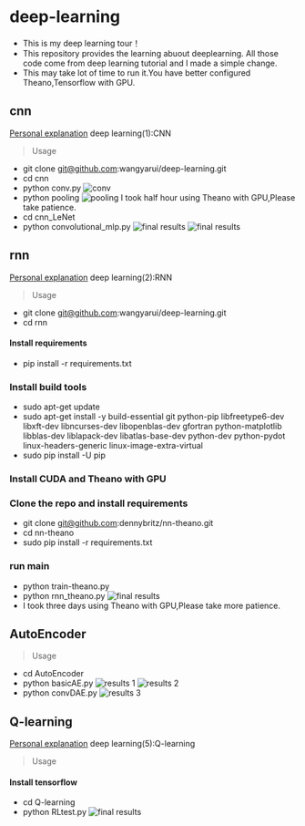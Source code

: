 # deep-learning
- This is my deep learning tour！ 
- This repository provides the learning abuout deeplearning. All those code come from deep learning tutorial and I made a simple change.
- This may take lot of time to run it.You have better configured Theano,Tensorflow with GPU.

## cnn

[Personal explanation](https://v.qq.com/x/page/m05215ungst.html) deep learning(1):CNN

> Usage

*  git clone git@github.com:wangyarui/deep-learning.git
*  cd cnn
*  python conv.py
![conv](https://github.com/wangyarui/deep-learning/blob/master/cnn/figure_1.jpeg)
*  python pooling 
![pooling](https://github.com/wangyarui/deep-learning/blob/master/cnn/figure_2.jpeg)
I took half hour using Theano with GPU,Please take patience.
* cd cnn_LeNet
*  python convolutional_mlp.py
![final results](https://github.com/wangyarui/deep-learning/blob/master/cnn/results2.png)
![final results](https://github.com/wangyarui/deep-learning/blob/master/cnn/results3.png)
## rnn

[Personal explanation](https://v.qq.com/x/page/s0523iglx3p.html) deep learning(2):RNN

> Usage

* git clone git@github.com:wangyarui/deep-learning.git
* cd rnn
#### Install requirements

* pip install -r requirements.txt
### Install build tools

* sudo apt-get update
* sudo apt-get install -y build-essential git python-pip libfreetype6-dev libxft-dev libncurses-dev libopenblas-dev  gfortran python-matplotlib libblas-dev liblapack-dev libatlas-base-dev python-dev python-pydot linux-headers-generic linux-image-extra-virtual
* sudo pip install -U pip
### Install CUDA and Theano with GPU

### Clone the repo and install requirements

* git clone git@github.com:dennybritz/nn-theano.git
* cd nn-theano
* sudo pip install -r requirements.txt
### run main 

* python train-theano.py
* python rnn_theano.py
![final results](https://github.com/wangyarui/deep-learning/blob/master/cnn/results1.png)
* I took three days using Theano with GPU,Please take more patience.

## AutoEncoder


> Usage

* cd AutoEncoder
* python basicAE.py
![results 1](https://github.com/wangyarui/deep-learning/blob/master/AutoEncoder/figure_1.png)
![results 2](https://github.com/wangyarui/deep-learning/blob/master/AutoEncoder/figure_2.jpeg)
* python convDAE.py
![results 3](https://github.com/wangyarui/deep-learning/blob/master/AutoEncoder/figure_3.jpeg)
## Q-learning

[Personal explanation](https://v.qq.com/x/page/k0547s94d6s.html) deep learning(5):Q-learning
> Usage
#### Install tensorflow
* cd Q-learning
* python RLtest.py
![final results](https://github.com/wangyarui/deep-learning/blob/master/Q-Learning/figure4-1.png)





